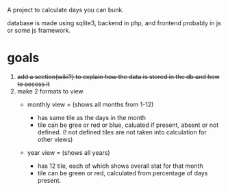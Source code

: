 A project to calculate days you can bunk.

database is made using sqlite3, backend in php, and frontend probably in js or some js framework.

# goals

1. ~~add a section(wiki?) to explain how the data is stored in the db and how to access it~~
2. make 2 formats to view 
   - monthly view = (shows all months from 1-12)
     - has same tile as the days in the month
     - tile can be gree or red or blue, caluated if present, absent or not defined. (! not defined tiles are not taken into calculation for other views)
  
   - year view = (shows all years)
     - has 12 tile, each of which shows overall stat for that month
     - tile can be green or red, calculated from percentage of days present.
  
